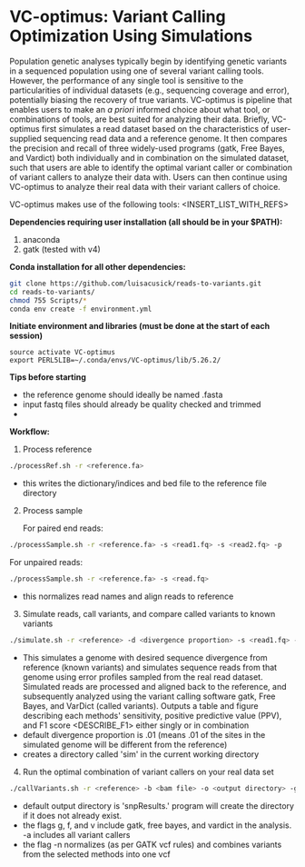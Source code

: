 # VC-optimus: Variant Calling Optimization Using Simulations
Population genetic analyses typically begin by identifying genetic variants in a sequenced population using one of several variant calling tools. However, the performance of any single tool is sensitive to the particularities of individual datasets (e.g., sequencing coverage and error), potentially biasing the recovery of true variants. VC-optimus is  pipeline that enables users to make an *a priori* informed choice about what tool, or combinations of tools, are best suited for analyzing their data. Briefly, VC-optimus first simulates a read dataset based on the characteristics of user-supplied sequencing read data and a reference genome. It then compares the precision and recall of three widely-used programs (gatk, Free Bayes, and Vardict) both individually and in combination on the simulated dataset, such that users are able to identify the optimal variant caller or combination of variant callers to analyze their data with. Users can then continue using VC-optimus to analyze their real data with their variant callers of choice.

VC-optimus makes use of the following tools: <INSERT_LIST_WITH_REFS>

**Dependencies requiring user installation (all should be in your $PATH):**

1. anaconda 
2. gatk (tested with v4)

**Conda installation for all other dependencies:**

```bash
git clone https://github.com/luisacusick/reads-to-variants.git
cd reads-to-variants/
chmod 755 Scripts/*
conda env create -f environment.yml
```

**Initiate environment and libraries (must be done at the start of each session)**

```
source activate VC-optimus
export PERL5LIB=~/.conda/envs/VC-optimus/lib/5.26.2/
```

**Tips before starting**

   * the reference genome should ideally be named <genome code>.fasta
   * input fastq files should already be quality checked and trimmed 
   * <insert advice about how to combine read libraries here>

**Workflow:**

1. Process reference
```bash
./processRef.sh -r <reference.fa>
``` 
   * this writes the dictionary/indices and bed file to the reference file directory
  
2. Process sample

   For paired end reads:
```bash
./processSample.sh -r <reference.fa> -s <read1.fq> -s <read2.fq> -p
```
   For unpaired reads:
```bash
./processSample.sh -r <reference.fa> -s <read.fq>
```
   * this normalizes read names and align reads to reference
   
3. Simulate reads, call variants, and compare called variants to known variants

```bash
./simulate.sh -r <reference> -d <divergence proportion> -s <read1.fq> -s <read2.fq>
```
   * This simulates a genome with desired sequence divergence from reference (known variants) and simulates sequence reads from that genome using error profiles sampled from the real read dataset. Simulated reads are processed and aligned back to the reference, and subsequently analyzed using the variant calling software gatk, Free Bayes, and VarDict (called variants). Outputs a table and figure describing each methods' sensitivity, positive predictive value (PPV), and F1 score <DESCRIBE_F1> either singly or in combination
   * default divergence proportion is .01 (means .01 of the sites in the simulated genome will be different from the reference)
   * creates a directory called 'sim' in the current working directory 
  
4. Run the optimal combination of variant callers on your real data set

```bash
./callVariants.sh -r <reference> -b <bam file> -o <output directory> -g (include gatk) -f (include free bayes) -v (include vardict) -a (include all)
```
   * default output directory is 'snpResults.' program will create the directory if it does not already exist.
   * the flags g, f, and v include gatk, free bayes, and vardict in the analysis. -a includes all variant callers
   * the flag -n normalizes (as per GATK vcf rules) and combines variants from the selected methods into one vcf
      

 
 
 
 
  
  
